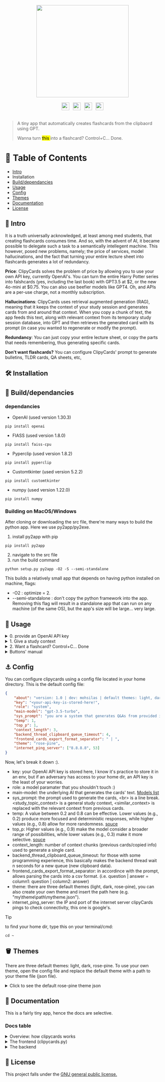 <div align="center">
  <img src="https://github.com/user-attachments/assets/eed501b7-9b49-42a7-8e55-707df713c63e" width="300" />
</div>
<br>
<div align="center">
  <img/ src="https://github.com/user-attachments/assets/480ddebe-2404-4a67-abe6-e3768e8224ee" height="25">&nbsp;&nbsp;
  <img/ src="https://github.com/user-attachments/assets/69c67088-dcaf-4074-aa70-8fc42cb5f018" height="25">&nbsp;&nbsp;
  <img/ src="https://github.com/user-attachments/assets/beef504c-1753-47f2-93b6-a266ab265090" height="25">&nbsp;&nbsp;
  <img/ src="https://github.com/user-attachments/assets/80d8a92d-04bb-4829-9073-85232107e4a3" height="25">
</div>
<br>


> A tiny app that automatically creates flashcards from the clipbaord using GPT.
> <p>Wanna turn <mark> this </mark> into a flashcard? Control+C... Done.</p>

# 📖 Table of Contents
* [Intro](#-intro)
* Installation
* [Build/dependancies](#-builddependancies)
* [Usage](#-usage)
* [Config](#-config)
* [Themes](#-themes)
* [Documentation](#-documentation)
* [License](#-license)
## 📑 Intro
It is a truth universally acknowledged, at least among med students, that creating flashcards consumes time. And so, with the advent of AI, it became possible to delegate such a task to a semantically intellegent machine. This however, posed new problems, namely; the price of services, model hallucinations, and the fact that turning your entire lecture sheet into flashcards generates a lot of redundancy.

**Price**: ClipyCards solves the problem of price by allowing you to use your own API key, currently OpenAI's. You can turn the entire Harry Potter series into falshcards (yes, including the last book) with GPT3.5 at $2, or the new 4o-mini at $0.75. You can also use beefier models like GPT4. Oh, and APIs are a per-use charge, not a monthly subscription.

**Hallucinations**: ClipyCards uses retrieval augmented generation (RAG), meaning that it keeps the context of your study session and generates cards from and around that context. When you copy a chunk of text, the app feeds this text, along with relevant context from its temporary study session database, into GPT and then retrieves the generated card with its prompt (in case you wanted to regenerate or modify the prompt).

**Redundancy**: You can just copy your entire lecture sheet, or copy the parts that needs remembering, thus generating specific cards.

**Don't want flashcards?** You can configure ClipyCards' prompt to generate bulletins, TLDR cards, QA sheets, etc,

## 🛠️ Installation

## 🧱 Build/dependancies
### dependancies
* OpenAI (used version 1.30.3)
```
pip install openai
```
* FIASS (used version 1.8.0)
```
pip install faiss-cpu
```
* Pyperclip (used version 1.8.2)
```
pip install pyperclip
```
* Customtkinter (used version 5.2.2)
```
pip install customtkinter
```
* numpy (used version 1.22.0)
```
pip install numpy
```

### Building on MacOS/Windows
After cloning or downloading the src file, there're many ways to build the python app. Here we use py2app/py2exe.
1. install py2app with pip
```
pip install py2app
```
2. navigate to the src file
3. run the build command
```
python setup.py py2app -O2 -S --semi-standalone
```
This builds a relatively small app that depends on having python installed on machine, flags:
  * -O2 : optimize = 2.
  * --semi-standalone : don't copy the python framework into the app. Removing this flag will result in a standalone app that can run on any machine (of the same OS), but the app's size will be large... very large.

## 🎠 Usage
<details>
<summary>0. provide an OpenAI API key</summary>
  
When you first run the app, it requires an API key to run. You can get it by signing up or loging with your free OpenAI account into [OpenAI Platform](https://platform.openai.com/account/api-keys) Remember to store it somewhere safe (like in a password manager). Then copy to ClipyCards welcome window as shown below (this is just an example of how an API key looks like):
  
<img width="512" alt="Screenshot 2024-07-23 at 5 49 28 PM" src="https://github.com/user-attachments/assets/951db6f4-d977-40bf-8882-4608c601462c">

</details>

<details>
<summary>1. Give a study context </summary>

In order to keep the study session's general context, you have to provide a study context. i,e title of the topic and/or some overview snipt of the topic.
Here, I just provided a title.

<img width="712" alt="Screenshot 2024-07-23 at 5 53 25 PM" src="https://github.com/user-attachments/assets/dd7be026-0564-45dd-8b65-e8557aec0c99">

</details>
<details>
<summary>2. Want a flashcard? Control+C... Done </summary>
  
Now you just study, and control+C whatever piece of info you want clipycards to generate a flashcard from. In This case, some info about kidney failure (I'm a medico!).

<img width="932" alt="Screenshot 2024-07-23 at 5 58 16 PM" src="https://github.com/user-attachments/assets/59e83527-119b-4284-8bd0-0da0f221f2c4">

</details>
<details>
<summary> Buttons' manual </summary>

* gear icon: pops up a menu for regenrating, re-prompting, or editing a card.
* Pause/Resume: pauses the card generation, in case you want to copy something without clipycards turning it into a card.
* New context: create new context for a new study topic, you can also clear the cards and generate new ones.
* export: export cards into text or sheet files, which is all you need because most apps (including Anki) can import such formats.
</details>


## ⚓ Config
You can configure clipycards using a config file located in your home directory. This is the default config file:
  
```json
{
    "about": "version: 1.0 | dev: mohsilas | default themes: light, dark, rose-pine | need help with this config, or creating themes? visit clipycards.com",
    "key": "<your-api-key-is-stored-here!",
    "role": "system",
    "main-model": "gpt-3.5-turbo",
    "sys_prompt": "you are a system that generates Q&As from provided info. Here is a general idea about the info you will be provided:<br><study_topic_context><br>Here're some pervious interactions to improve your responses:<br><similar_context><br>keeping with the previous context, turn the following info into a Q&A in the exact format of \"question? | answer\". If multiple Q&As were generated, separate them by an empty line.",
    "temp": 1,
    "top_p": 1,
    "context_length": 3,
    "backend_thread_clipboard_queue_timeout": 4,
    "frontend_cards_export_format_separator": " | ",
    "theme": "rose-pine",
    "internet_ping_server": ["8.8.8.8", 53]
}
```
Now, let's break it down :).

* key: your OpenAI API key is stored here, I know it's practice to store it in an env, but if an adversary has access to your home dir, an API key is the least of your worries.
* role: a model paramater that you shouldn't touch :)
* main-model: the underlying AI that generates the cards' text. [Models list](https://platform.openai.com/docs/models)
* sys_prompt: the prompt used to generate the cards, \<br> is a line break.  <study_topic_context> is a general study context,  <similar_context> is replaced with the relevant context from previous cards.
* temp: A value between 0.2 and 0.8 can be effective. Lower values (e.g., 0.2) produce more focused and deterministic responses, while higher values (e.g., 0.8) allow for more randomness. [souce](https://medium.com/nerd-for-tech/model-parameters-in-openai-api-161a5b1f8129)
* top_p: Higher values (e.g., 0.9) make the model consider a broader range of possibilities, while lower values (e.g., 0.3) make it more selective. [souce](https://medium.com/nerd-for-tech/model-parameters-in-openai-api-161a5b1f8129)
*  context_length: number of context chunks (previous cards/copied info) used to generate a single card.
*  backend_thread_clipboard_queue_timeout: for those with some programming experience, this basically makes the backend thread wait n seconds for a new queue (new clipboard data).
*  frontend_cards_export_format_separator: in accordince with the prompt, allows parsing the cards into a csv format. (i.e. question | answer = column1: question | column2: answer)
*  theme: there are three default themes (light, dark, rose-pine), you can also create your own theme and insert the path here (e.g. "my\theme\path\mytheme.json").
*  internet_ping_server: the IP and port of the internet server clipyCards pings to check connectivity, this one is google's.

> [!TIP]
> to find your home dir, type this on your terminal/cmd:
```
cd ~
```
## 🪣 Themes
There are three default themes: light, dark, rose-pine.
To use your own theme, open the config file and replace the default theme with a path to your theme file (json file).

<details>
<summary>Click to see the default rose-pine theme json</summary>
  
```json
{
        "sys-mode": "dark",
        "main-fg-color": "#191723",

        "subwn-txt-color": "#E0DEF2",
        "subwn-fg-color": "#191723",
        "subwn-btn-color": "#BFA8E3",
        "subwn-cancel-btn-color": "#BFA8E3",
        "subwn-btn-txt-color": "#440000",
        "subwn-btns-hover-color": "#E0DEF2",
        "subwn-tarea-fg": "#191723",

        "title-font": ["Times", 22],
        "title-text-color": "white",
        "title-fg-color": "#191723",
        "title-corner-radius": 0,

        "mframe-fg-color": "#191723",
        "mframe-corner-radius": 0,
        "mframe-border-width": 0,
        "mframe-border-color": "white",
        "mframe-scrlbar-fg-color": "#191723",
        "mframe-scrlbar-hover-color": "#E0DEF2",
        "mframe-scrlbar-btn-color": "#191723",

        "cards-alt-colors": ["#252337", "#191723"],
        "cards-corner-radius": 20,
        "cards-font": ["Helvetica", 15],
        "cards-txt-pady": 5,
        "cards-txt-padx": 5,
        "cards-txt-color": "#E0DEF2",
        "card-btns-txt-color": "#E0DEF2",
        "card-btns-hover-color": "#BFA8E3",
        "card-btn-opts-icon": "⚙︎",
        "cards-btn-icon-font": ["Helvetica", 20],

        "footer-fg-color": "#191723",
        "footer-corner-radius": 0,
        "footer-border-width": 0,
        "footer-border-color": "white",

        "btn-export-txt-color": "#440000",
        "btn-export-fg-color": "#BFA8E3",
        "btn-export-hover-color": "#E0DEF2",
        "btn-export-corner-radius": 5,
        "btn-export-border-width": 1,
        "btn-export-border-color": "#BFA8E3",

        "btn-pause-txt-color": "#440000",
        "btn-pause-fg-color": "#BFA8E3",
        "btn-pause-hover-color": "#E0DEF2",
        "btn-pause-corner-radius": 5,
        "btn-pause-border-width": 1,
        "btn-pause-border-color": "#BFA8E3",

        "btn-ncontext-txt-color": "#440000",
        "btn-ncontext-fg-color": "#BFA8E3",
        "btn-ncontext-hover-color": "#E0DEF2",
        "btn-ncontext-corner-radius": 5,
        "btn-ncontext-border-width": 0,
        "btn-ncontext-border-color": "#BFA8E3",

        "optsmenu-fg-color": "#BFA8E3",
        "optsmenu-text-color": "#440000",
        "optsmenu-btn-color": "#BFA8E3",
        "optsmenu-btn-hover-color": "#E0DEF2",
        "optsmenu-btn-padding-color": "#BFA8E3",
        "optsmenu-corner-radius": 5,
        "optsmenu-border-width": 1,
        "optsmenu-border-color": "#BFA8E3",

        "wait-animation": ["⠁", "⠂", "⠄", "⡀", "⡈", "⡐", "⡠", "⣀", "⣁", "⣂", "⣄", "⣌", "⣔", "⣤", "⣥", "⣦", "⣮", "⣶", "⣷", "⣿", "⡿", "⠿", "⢟", "⠟", "⡛", "⠛", "⠫", "⢋", "⠋", "⠍", "⡉", "⠉", "⠑", "⠡", "⢁"]
        }
```
</details>

## 📘 Documentation
This is a fairly tiny app, hence the docs are selective.
### Docs table
<details>
<summary>Overview: how clipycards works</summary>
  
The following psudocode represents the general structure of the app.
```python
frontend_clipboard_listener():
  if new_clipboard_data != old_clipboard_data:
    clipboard_queue.push(new_clipboard_data)
    old_clipboard_data = new_clipboard_data
    frontend_clipboard_listener() # I don't actualy use raw recursion, but the concept is the same.

frontend_new_card_generated_listener():
  if new_card_generated_queue.has_data():
    gui.update.add_new_card(text=new_card_generated_queue.text)
    frontend_new_card_generated_listener()

backend_start_api_caller_theard():
  while(thread_is_active.is_set()):
    if clipboard_queue.has_data():
      new_card_generated_queue.push(api.response(request=prompt+queue.get_data()))

main():
  frontend_clipboard_listener()
  frontend_newcards_from_api_listener()
  thread = backend_start_api_caller_theard()
  thread.start()
```
</details>

<details>
<summary>The frontend (clipycards.py) </summary>

I used [Customtkinter](https://customtkinter.tomschimansky.com/) for the GUI (which wasn't a great idea btw), and tkinter for the popup menu element. The theme (GUI color palatte) is either loaded from a dictionary in the theme.py module, or from a .json file.

The frontend is the main module, and when it's executed, it runs a bunch of checks before starting the main window. If any of them failed, it exits(), popping an error msg and leaving some info in a log file.
The checks are:
* is the config file loaded and validated?
* did the GUI initiate successfuly?
* is there an internet connection?
* does the api key work?
* did the user provide a study context?

There're three classes in the frontend:
* BridgeSharedHandles: holds the queues, vars, and thread events to allow communication with the backend (as pointed in the overview).
* GuiAppMain: ctk class for the main window.
* LargeTextInputDialog: ctk class for secondary windows.

</details>

<details>
<summary>The backend </summary>
  
The backend uses backend_api_response_get(str)->str to get response from OpenAI's API, or other APIs in the future, as such it is called by two functions:
```python
backend_card_generate_from_data(str: request, str:study_topic_context) -> [str, str] # this generates the card according to the sys_prompt, and also outputs the context+prompt used
backend_study_context_title_generate(str: study_topic_context) -> str # this takes in the study context and provides a title
```

With every API call, the functions responsible for keeping the context are also called (because LLMs don't have memory, so you'd have to feed them context with every API call). These context-keeping funcions use methods from [FAISS library](https://faiss.ai/) and the [OpenAI's text embedding model](https://openai.com/index/introducing-text-and-code-embeddings/).
```python
backend_embedding_generate(str: text) -> embd # embd is a 1x256 np array of 32floats, not a real datatype btw. This one calls the embedding model.
backend_embedding_index_db_add(str: text) -> None # calls backend_embedding_generate() to generate embedding and store it in a FIASS database, and appends the str to embedding_text_db (simple list).
back_endembedding_index_db_search_similar(embd: text_embedding) -> list # searches the FAISS database for similar embeddings, gets their indexes, and uses the indexes to return a list of similar texts from embedding_text_db (something like, [embedding_text_db[i] for index in indexes]).
```

</details>

## 🎫 License
This project falls under the [GNU general public license.](https://github.com/mohsilas/clipycards/blob/main/LICENSE)
